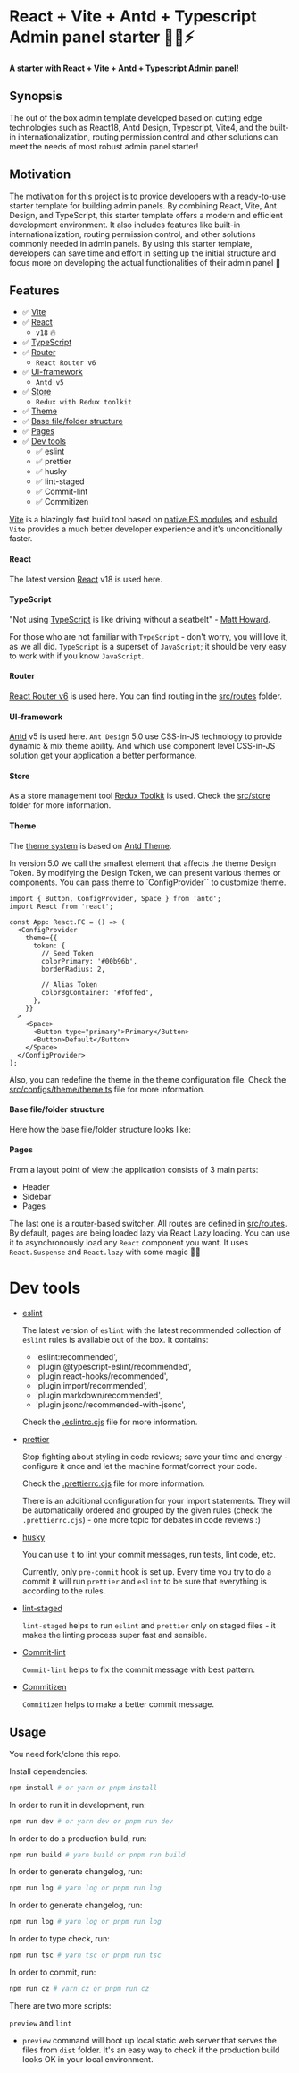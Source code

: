 # React + Vite + Antd + Typescript Admin panel starter 🚀🎉⚡️

**A starter with React + Vite + Antd + Typescript Admin panel!**

## Synopsis

The out of the box admin template developed based on cutting edge technologies such as React18, Antd Design, Typescript, Vite4, and the built-in internationalization, routing permission control and other solutions can meet the needs of most robust admin panel starter!

## Motivation

The motivation for this project is to provide developers with a ready-to-use starter template for building admin panels. By combining React, Vite, Ant Design, and TypeScript, this starter template offers a modern and efficient development environment. It also includes features like built-in internationalization, routing permission control, and other solutions commonly needed in admin panels. By using this starter template, developers can save time and effort in setting up the initial structure and focus more on developing the actual functionalities of their admin panel 💚

## Features

- ✅ [Vite](#vite)
- ✅ [React](#react)
  - `v18` 🔥
- ✅ [TypeScript](#typescript)
- ✅ [Router](#router)
  - `React Router v6`
- ✅ [UI-framework](#ui-framework)
  - `Antd v5`
- ✅ [Store](#store)
  - `Redux with Redux toolkit`
- ✅ [Theme](#theme)
- ✅ [Base file/folder structure](#base-filefolder-structure)
- ✅ [Pages](#pages)
- ✅ [Dev tools](#dev-tools)
  - ✅ eslint
  - ✅ prettier
  - ✅ husky
  - ✅ lint-staged
  - ✅ Commit-lint
  - ✅ Commitizen

[Vite](https://vitejs.dev/) is a blazingly fast build tool based on [native ES modules](https://hacks.mozilla.org/2018/03/es-modules-a-cartoon-deep-dive/) and [esbuild](https://esbuild.github.io/). `Vite` provides a much better developer experience and it's unconditionally faster.

#### React

The latest version [React](https://reactjs.org/) v18 is used here.

#### TypeScript

"Not using [TypeScript](https://www.typescriptlang.org/) is like driving without a seatbelt" - [Matt Howard](https://twitter.com/MattDotHow).

For those who are not familiar with `TypeScript` - don't worry, you will love it, as we all did. `TypeScript` is a superset of `JavaScript`; it should be very easy to work with if you know `JavaScript`.

#### Router

[React Router v6](https://reactrouter.com/) is used here. You can find routing in the [src/routes](./src/routes/) folder.

#### UI-framework

[Antd](https://ant.design/) v5 is used here. `Ant Design` 5.0 use CSS-in-JS technology to provide dynamic & mix theme ability. And which use component level CSS-in-JS solution get your application a better performance.

#### Store

As a store management tool [Redux Toolkit](https://redux-toolkit.js.org/) is used. Check the [src/store](./src/store) folder for more information.

#### Theme

The [theme system](./src/config/theme/) is based on [Antd Theme](https://ant.design/docs/react/customize-theme).

In version 5.0 we call the smallest element that affects the theme Design Token. By modifying the Design Token, we can present various themes or components. You can pass theme to `ConfigProvider`` to customize theme.

```tsx
import { Button, ConfigProvider, Space } from 'antd';
import React from 'react';

const App: React.FC = () => (
  <ConfigProvider
    theme={{
      token: {
        // Seed Token
        colorPrimary: '#00b96b',
        borderRadius: 2,

        // Alias Token
        colorBgContainer: '#f6ffed',
      },
    }}
  >
    <Space>
      <Button type="primary">Primary</Button>
      <Button>Default</Button>
    </Space>
  </ConfigProvider>
);
```

Also, you can redefine the theme in the theme configuration file. Check the [src/configs/theme/theme.ts](./src/theme/themes.ts) file for more information.

#### Base file/folder structure

Here how the base file/folder structure looks like:

<!-- Todo: -->

#### Pages

From a layout point of view the application consists of 3 main parts:

- Header
- Sidebar
- Pages

The last one is a router-based switcher. All routes are defined in [src/routes](./src/routes/index.tsx). By default, pages are being loaded lazy via React Lazy loading. You can use it to asynchronously load any `React` component you want. It uses `React.Suspense` and `React.lazy` with some magic 🧙‍♂️

# Dev tools

- [eslint](https://eslint.org/)

  The latest version of `eslint` with the latest recommended collection of `eslint` rules is available out of the box. It contains:

  - 'eslint:recommended',
  - 'plugin:@typescript-eslint/recommended',
  - 'plugin:react-hooks/recommended',
  - 'plugin:import/recommended',
  - 'plugin:markdown/recommended',
  - 'plugin:jsonc/recommended-with-jsonc',

  Check the [.eslintrc.cjs](./.eslintrc.cjs) file for more information.

- [prettier](https://prettier.io/)

  Stop fighting about styling in code reviews; save your time and energy - configure it once and let the machine format/correct your code.

  Check the [.prettierrc.cjs](./.prettierrc.cjs) file for more information.

  There is an additional configuration for your import statements. They will be automatically ordered and grouped by the given rules (check the `.prettierrc.cjs`) - one more topic for debates in code reviews :)

- [husky](https://typicode.github.io/husky/#/)

  You can use it to lint your commit messages, run tests, lint code, etc.

  Currently, only `pre-commit` hook is set up. Every time you try to do a commit it will run `prettier` and `eslint` to be sure that everything is according to the rules.

- [lint-staged](https://github.com/okonet/lint-staged)

  `lint-staged` helps to run `eslint` and `prettier` only on staged files - it makes the linting process super fast and sensible.

- [Commit-lint](https://commitlint.js.org/)

  `Commit-lint` helps to fix the commit message with best pattern.

- [Commitizen](https://cz-git.qbb.sh/cli/)

  `Commitizen` helps to make a better commit message.

## Usage

You need fork/clone this repo.

Install dependencies:

```bash
npm install # or yarn or pnpm install
```

In order to run it in development, run:

```bash
npm run dev # or yarn dev or pnpm run dev
```

In order to do a production build, run:

```bash
npm run build # yarn build or pnpm run build
```

In order to generate changelog, run:

```bash
npm run log # yarn log or pnpm run log
```

In order to generate changelog, run:

```bash
npm run log # yarn log or pnpm run log
```

In order to type check, run:

```bash
npm run tsc # yarn tsc or pnpm run tsc
```

In order to commit, run:

```bash
npm run cz # yarn cz or pnpm run cz
```

There are two more scripts:

`preview` and `lint`

- `preview` command will boot up local static web server that serves the files from `dist` folder. It's an easy way to check if the production build looks OK in your local environment.
